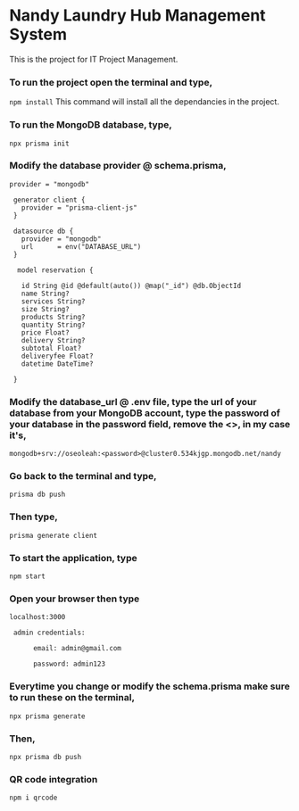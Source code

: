 # Nandy Laundry Hub Management System
This is the project for IT Project Management. 

### To run the project open the terminal and type,
``` npm install ```
This command will install all the dependancies in the project.

### To run the MongoDB database, type, 
``` npx prisma init ```

### Modify the database provider @ schema.prisma,
```provider = "mongodb"```

     generator client {
       provider = "prisma-client-js"
     }

     datasource db {
       provider = "mongodb"
       url      = env("DATABASE_URL")
     }

      model reservation { 

       id String @id @default(auto()) @map("_id") @db.ObjectId 
       name String?
       services String?
       size String?
       products String?
       quantity String?
       price Float?
       delivery String?
       subtotal Float?
       deliveryfee Float?
       datetime DateTime?
       
     } 

### Modify the database_url @ .env file, type the url of your database from your MongoDB account, type the password of your database in the password field, remove the <>, in my case it's,
```mongodb+srv://oseoleah:<password>@cluster0.534kjgp.mongodb.net/nandy```

### Go back to the terminal and type,
```prisma db push```

### Then type,
```prisma generate client```

### To start the application, type
```npm start```

### Open your browser then type
```localhost:3000```

     admin credentials:

          email: admin@gmail.com

          password: admin123

### Everytime you change or modify the schema.prisma make sure to run these on the terminal,
```npx prisma generate``` 

### Then,
```npx prisma db push``` 

### QR code integration
```npm i qrcode```

